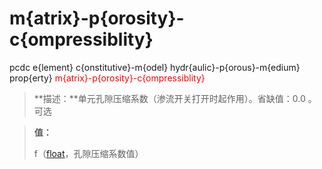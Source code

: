 # m{atrix}-p{orosity}-c{ompressiblity}
pcdc e{lement} c{onstitutive}-m{odel} hydr{aulic}-p{orous}-m{edium} prop{erty} <span style='color: red;'>m{atrix}-p{orosity}-c{ompressiblity}</span>
> **描述：**单元孔隙压缩系数（渗流开关打开时起作用）。省缺值：0.0
。可选

> 
> **值：**
> 
> f（[float](数据类型/float/)，孔隙压缩系数值）

